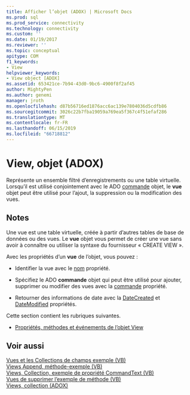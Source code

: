 ```yaml
---
title: Afficher l’objet (ADOX) | Microsoft Docs
ms.prod: sql
ms.prod_service: connectivity
ms.technology: connectivity
ms.custom: ''
ms.date: 01/19/2017
ms.reviewer: ''
ms.topic: conceptual
apitype: COM
f1_keywords:
- View
helpviewer_keywords:
- View object [ADOX]
ms.assetid: 653421ce-7b94-43d0-9bc6-4900f8f2af45
author: MightyPen
ms.author: genemi
manager: jroth
ms.openlocfilehash: d87b56716ed1876acc6ac139e7804036d5cdfb86
ms.sourcegitcommit: 3026c22b7fba19059a769ea5f367c4f51efaf286
ms.translationtype: MT
ms.contentlocale: fr-FR
ms.lasthandoff: 06/15/2019
ms.locfileid: "66718812"
---
```

# <a name="view-object-adox"></a>View, objet (ADOX)
Représente un ensemble filtré d’enregistrements ou une table virtuelle. Lorsqu’il est utilisé conjointement avec le ADO [commande](../../../ado/reference/ado-api/command-object-ado.md) objet, le **vue** objet peut être utilisé pour l’ajout, la suppression ou la modification des vues.  
  
## <a name="remarks"></a>Notes  
 Une vue est une table virtuelle, créée à partir d’autres tables de base de données ou des vues. Le **vue** objet vous permet de créer une vue sans avoir à connaître ou utiliser la syntaxe du fournisseur « CREATE VIEW ».  
  
 Avec les propriétés d’un **vue** de l’objet, vous pouvez :  
  
-   Identifier la vue avec le [nom](../../../ado/reference/adox-api/name-property-adox.md) propriété.  
  
-   Spécifiez le ADO **commande** objet qui peut être utilisé pour ajouter, supprimer ou modifier des vues avec la [commande](../../../ado/reference/adox-api/command-property-adox.md) propriété.  
  
-   Retourner des informations de date avec la [DateCreated](../../../ado/reference/adox-api/datecreated-property-adox.md) et [DateModified](../../../ado/reference/adox-api/datemodified-property-adox.md) propriétés.  
  
 Cette section contient les rubriques suivantes.  
  
-   [Propriétés, méthodes et événements de l’objet View](../../../ado/reference/adox-api/view-object-properties-methods-and-events.md)  
  
## <a name="see-also"></a>Voir aussi  
 [Vues et les Collections de champs exemple (VB)](../../../ado/reference/adox-api/views-and-fields-collections-example-vb.md)   
 [Views Append, méthode-exemple (VB)](../../../ado/reference/adox-api/views-append-method-example-vb.md)   
 [Views, Collection, exemple de propriété CommandText (VB)](../../../ado/reference/adox-api/views-collection-commandtext-property-example-vb.md)   
 [Vues de supprimer l’exemple de méthode (VB)](../../../ado/reference/adox-api/views-delete-method-example-vb.md)   
 [Views, collection (ADOX)](../../../ado/reference/adox-api/views-collection-adox.md)
